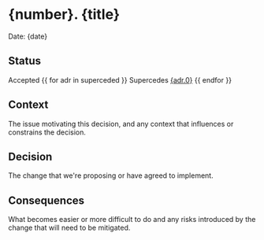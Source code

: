 # {number}. {title}

Date: {date}

## Status

Accepted
{{ for adr in superceded }}
Supercedes [{adr.0}]({adr.1})
{{ endfor }}
## Context

The issue motivating this decision, and any context that influences or constrains the decision.

## Decision

The change that we're proposing or have agreed to implement.

## Consequences

What becomes easier or more difficult to do and any risks introduced by the change that will need to be mitigated.
